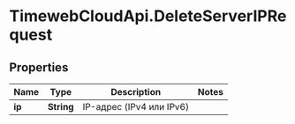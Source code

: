 # TimewebCloudApi.DeleteServerIPRequest

## Properties

Name | Type | Description | Notes
------------ | ------------- | ------------- | -------------
**ip** | **String** | IP-адрес (IPv4 или IPv6) | 


